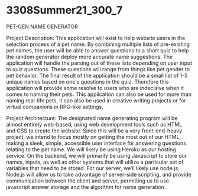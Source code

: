 # 3308Summer21_300_7

PET-GEN NAME GENERATOR

Project Description: 
This application will exist to help website users in the selection process of a pet name. By combining multiple lists of pre-existing pet names, the user will be able to answer questions to a short quiz to help the random generator deploy more accurate name suggestions. The application will handle the parsing out of these lists depending on user input to quiz questions. These questions will range from things like pet gender to pet behavior. 
The final result of the application should be a small list of 1-5 unique names based on one's questions in the quiz. Therefore this application will provide some resolve to users who are indecisive when it comes to naming their pets. This application can also be used for more than naming real-life pets, it can also be used in creative writing projects or for virtual companions in RPG-like settings.   

Project Architecture:
The designated name generating program will be almost entirely web-based, using web development tools such as HTML and CSS to create the website. Since this will be a very front-end-heavy project, we intend to focus mostly on getting the most out of our HTML, making a sleek, simple, accessible user interface for answering questions relating to the pet name. We will likely be using Heroku as our hosting service. On the backend, we will primarily be using Javascript to store our names, inputs, as well as other systems that will utilize a particular set of variables that need to be stored. For our server, we’ll likely use node.js. Node.js will allow us to take advantage of server-side scripting, and provide communication between the client and server, permitting us to use javascript answer storage and the algorithm for name generation. 

